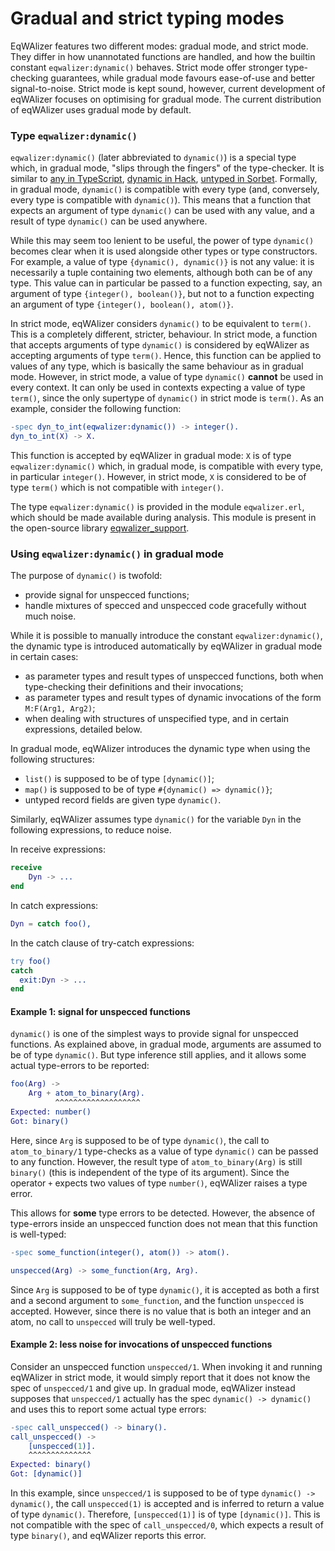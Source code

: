 # Gradual and strict typing modes

EqWAlizer features two different modes: gradual mode, and strict mode. They differ in how
unannotated functions are handled, and how the builtin constant `eqwalizer:dynamic()` behaves.
Strict mode offer stronger type-checking guarantees, while gradual mode favours ease-of-use
and better signal-to-noise.
Strict mode is kept sound, however, current development of eqWAlizer focuses on optimising for
gradual mode. The current distribution of eqWAlizer uses gradual mode by default.


### Type `eqwalizer:dynamic()`

`eqwalizer:dynamic()` (later abbreviated to `dynamic()`) is a special type which,
in gradual mode, "slips through the fingers" of the type-checker. It is similar to
[any in TypeScript](https://www.typescriptlang.org/docs/handbook/basic-types.html#any),
[dynamic in Hack](https://docs.hhvm.com/hack/built-in-types/dynamic),
[untyped in Sorbet](https://sorbet.org/docs/untyped).
Formally, in gradual mode, `dynamic()` is compatible with every type (and, conversely,
every type is compatible with `dynamic()`). This
means that a function that expects an argument of type `dynamic()` can be used with any
value, and a result of type `dynamic()` can be used anywhere.

While this may seem too lenient to be useful, the power of type `dynamic()` becomes clear when
it is used alongside other types or type constructors. For example, a value of type `{dynamic(), dynamic()}` is
not any value: it is necessarily a tuple containing two elements, although both can be of any type.
This value can in particular be passed to a function expecting, say, an argument of type
`{integer(), boolean()}`, but not to a function expecting an argument of type
`{integer(), boolean(), atom()}`.

In strict mode, eqWAlizer considers `dynamic()` to be equivalent to `term()`. This is a
completely different, stricter, behaviour. In strict mode, a function that accepts arguments
of type `dynamic()` is considered by eqWAlizer as accepting arguments of type `term()`. Hence,
this function can be applied to values of any type, which is basically the same behaviour as in
gradual mode. However, in strict mode, a value of type `dynamic()` **cannot** be used in every
context. It can only be used in contexts expecting a value of type `term()`, since
the only supertype of `dynamic()` in strict mode is `term()`. As an example, consider the
following function:
```Erlang
-spec dyn_to_int(eqwalizer:dynamic()) -> integer().
dyn_to_int(X) -> X.
```
This function is accepted by eqWAlizer in gradual mode: `X` is of type `eqwalizer:dynamic()`
which, in gradual mode, is compatible with every type, in particular `integer()`. However, in
strict mode, `X` is considered to be of type `term()` which is not compatible with `integer()`.

The type `eqwalizer:dynamic()` is provided in the module `eqwalizer.erl`, which should be
made available during analysis. This module is present in the open-source library
[eqwalizer_support](https://github.com/WhatsApp/eqwalizer/tree/main/eqwalizer_support).


### Using `eqwalizer:dynamic()` in gradual mode

The purpose of `dynamic()` is twofold:

- provide signal for unspecced functions;
- handle mixtures of specced and unspecced code gracefully without much noise.

While it is possible to manually introduce the constant `eqwalizer:dynamic()`, the dynamic
type is introduced automatically by eqWAlizer in gradual mode in certain cases:

- as parameter types and result types of unspecced functions, both when type-checking their
definitions and their invocations;
- as parameter types and result types of dynamic invocations of the form `M:F(Arg1, Arg2)`;
- when dealing with structures of unspecified type, and in certain expressions, detailed below.

In gradual mode, eqWAlizer introduces the dynamic type when using the following structures:

- `list()` is supposed to be of type `[dynamic()]`;
- `map()` is supposed to be of type `#{dynamic() => dynamic()}`;
- untyped record fields are given type `dynamic()`.

Similarly, eqWAlizer assumes type `dynamic()` for the variable `Dyn` in the following expressions,
to reduce noise.

In receive expressions:
```Erlang
receive
    Dyn -> ...
end
```

In catch expressions:
```Erlang
Dyn = catch foo(),
```

In the catch clause of try-catch expressions:
```Erlang
try foo()
catch
  exit:Dyn -> ...
end
```

#### Example 1: signal for unspecced functions

`dynamic()` is one of the simplest ways to provide signal for unspecced functions.
As explained above, in gradual mode, arguments are assumed to be of type `dynamic()`.
But type inference still applies, and it allows some actual type-errors to be reported:
```Erlang
foo(Arg) ->
    Arg + atom_to_binary(Arg).
          ^^^^^^^^^^^^^^^^^^^
Expected: number()
Got: binary()
```
Here, since `Arg` is supposed to be of type `dynamic()`, the call to `atom_to_binary/1`
type-checks as a value of type `dynamic()` can be passed to any function. However, the
result type of `atom_to_binary(Arg)` is still `binary()` (this is independent of the
type of its argument). Since the operator `+` expects two values of type `number()`,
eqWAlizer raises a type error.

This allows for **some** type errors to be detected. However, the absence of type-errors
inside an unspecced function does not mean that this function is well-typed:
```Erlang
-spec some_function(integer(), atom()) -> atom().

unspecced(Arg) -> some_function(Arg, Arg).
```
Since `Arg` is supposed to be of type `dynamic()`, it is accepted as both a first and a
second argument to `some_function`, and the function `unspecced` is accepted. However,
since there is no value that is both an integer and an atom, no call to `unspecced` will
truly be well-typed.

#### Example 2: less noise for invocations of unspecced functions

Consider an unspecced function `unspecced/1`. When invoking it and running eqWAlizer in
strict mode, it would simply report that it does not know the spec of `unspecced/1` and
give up. In gradual mode, eqWAlizer instead supposes that `unspecced/1` actually has the
spec `dynamic() -> dynamic()` and uses this to report some actual
type errors:
```Erlang
-spec call_unspecced() -> binary().
call_unspecced() ->
    [unspecced(1)].
    ^^^^^^^^^^^^^^
Expected: binary()
Got: [dynamic()]
```
In this example, since `unspecced/1` is supposed to be of type `dynamic() -> dynamic()`,
the call `unspecced(1)` is accepted and is inferred to return a value of type `dynamic()`.
Therefore, `[unspecced(1)]` is of type `[dynamic()]`. This is not compatible with the
spec of `call_unspecced/0`, which expects a result of type `binary()`, and eqWAlizer reports
this error.
